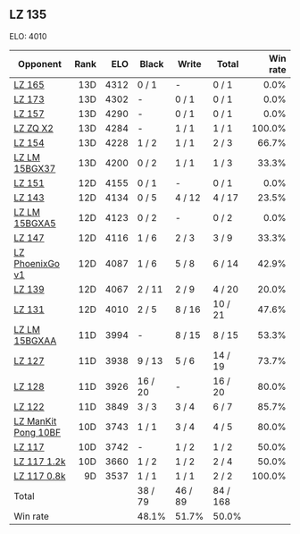## LZ 135 ##

ELO: 4010

Opponent | Rank | ELO | Black | Write | Total | Win rate
---------|-----:|----:|-------|-------|-------|-------:
[LZ 165](LZ%20165.md) | 13D | 4312 | 0 / 1 | - | 0 / 1 | 0.0%
[LZ 173](LZ%20173.md) | 13D | 4302 | - | 0 / 1 | 0 / 1 | 0.0%
[LZ 157](LZ%20157.md) | 13D | 4290 | - | 0 / 1 | 0 / 1 | 0.0%
[LZ ZQ X2](LZ%20ZQ%20X2.md) | 13D | 4284 | - | 1 / 1 | 1 / 1 | 100.0%
[LZ 154](LZ%20154.md) | 13D | 4228 | 1 / 2 | 1 / 1 | 2 / 3 | 66.7%
[LZ LM 15BGX37](LZ%20LM%2015BGX37.md) | 13D | 4200 | 0 / 2 | 1 / 1 | 1 / 3 | 33.3%
[LZ 151](LZ%20151.md) | 12D | 4155 | 0 / 1 | - | 0 / 1 | 0.0%
[LZ 143](LZ%20143.md) | 12D | 4134 | 0 / 5 | 4 / 12 | 4 / 17 | 23.5%
[LZ LM 15BGXA5](LZ%20LM%2015BGXA5.md) | 12D | 4123 | 0 / 2 | - | 0 / 2 | 0.0%
[LZ 147](LZ%20147.md) | 12D | 4116 | 1 / 6 | 2 / 3 | 3 / 9 | 33.3%
[LZ PhoenixGo v1](LZ%20PhoenixGo%20v1.md) | 12D | 4087 | 1 / 6 | 5 / 8 | 6 / 14 | 42.9%
[LZ 139](LZ%20139.md) | 12D | 4067 | 2 / 11 | 2 / 9 | 4 / 20 | 20.0%
[LZ 131](LZ%20131.md) | 12D | 4010 | 2 / 5 | 8 / 16 | 10 / 21 | 47.6%
[LZ LM 15BGXAA](LZ%20LM%2015BGXAA.md) | 11D | 3994 | - | 8 / 15 | 8 / 15 | 53.3%
[LZ 127](LZ%20127.md) | 11D | 3938 | 9 / 13 | 5 / 6 | 14 / 19 | 73.7%
[LZ 128](LZ%20128.md) | 11D | 3926 | 16 / 20 | - | 16 / 20 | 80.0%
[LZ 122](LZ%20122.md) | 11D | 3849 | 3 / 3 | 3 / 4 | 6 / 7 | 85.7%
[LZ ManKit Pong 10BF](LZ%20ManKit%20Pong%2010BF.md) | 10D | 3743 | 1 / 1 | 3 / 4 | 4 / 5 | 80.0%
[LZ 117](LZ%20117.md) | 10D | 3742 | - | 1 / 2 | 1 / 2 | 50.0%
[LZ 117 1.2k](LZ%20117%201.2k.md) | 10D | 3660 | 1 / 2 | 1 / 2 | 2 / 4 | 50.0%
[LZ 117 0.8k](LZ%20117%200.8k.md) | 9D | 3537 | 1 / 1 | 1 / 1 | 2 / 2 | 100.0%
Total | | | 38 / 79 | 46 / 89 | 84 / 168 | 
Win rate| | | 48.1% | 51.7% | 50.0% | 
